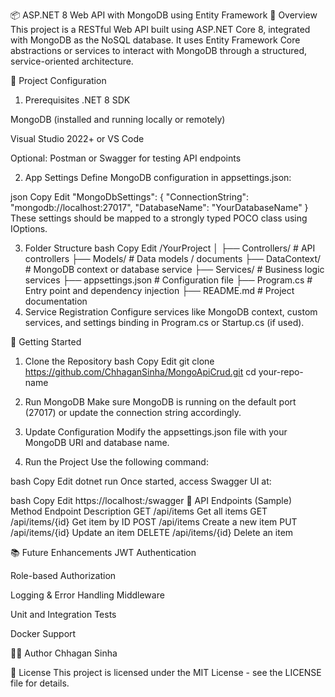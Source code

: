 📦 ASP.NET 8 Web API with MongoDB using Entity Framework
🧾 Overview
This project is a RESTful Web API built using ASP.NET Core 8, integrated with MongoDB as the NoSQL database. It uses Entity Framework Core abstractions or services to interact with MongoDB through a structured, service-oriented architecture.

🔧 Project Configuration
1. Prerequisites
.NET 8 SDK

MongoDB (installed and running locally or remotely)

Visual Studio 2022+ or VS Code

Optional: Postman or Swagger for testing API endpoints

2. App Settings
Define MongoDB configuration in appsettings.json:

json
Copy
Edit
"MongoDbSettings": {
  "ConnectionString": "mongodb://localhost:27017",
  "DatabaseName": "YourDatabaseName"
}
These settings should be mapped to a strongly typed POCO class using IOptions<T>.

3. Folder Structure
bash
Copy
Edit
/YourProject
│
├── Controllers/        # API controllers
├── Models/             # Data models / documents
├── DataContext/               # MongoDB context or database service
├── Services/           # Business logic services
├── appsettings.json    # Configuration file
├── Program.cs          # Entry point and dependency injection
├── README.md           # Project documentation
4. Service Registration
Configure services like MongoDB context, custom services, and settings binding in Program.cs or Startup.cs (if used).

🚀 Getting Started
1. Clone the Repository
bash
Copy
Edit
git clone https://github.com/ChhaganSinha/MongoApiCrud.git
cd your-repo-name
2. Run MongoDB
Make sure MongoDB is running on the default port (27017) or update the connection string accordingly.

3. Update Configuration
Modify the appsettings.json file with your MongoDB URI and database name.

4. Run the Project
Use the following command:

bash
Copy
Edit
dotnet run
Once started, access Swagger UI at:

bash
Copy
Edit
https://localhost:<port>/swagger
🧪 API Endpoints (Sample)
Method	Endpoint	Description
GET	/api/items	Get all items
GET	/api/items/{id}	Get item by ID
POST	/api/items	Create a new item
PUT	/api/items/{id}	Update an item
DELETE	/api/items/{id}	Delete an item

📚 Future Enhancements
JWT Authentication

Role-based Authorization

Logging & Error Handling Middleware

Unit and Integration Tests

Docker Support

🧑‍💻 Author
Chhagan Sinha

📄 License
This project is licensed under the MIT License - see the LICENSE file for details.
